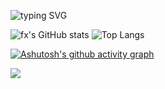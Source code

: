 
 ![typing SVG](http://readme-typing-svg.herokuapp.com/?color=ff91a4&size=35&vCenter=true&width=1000&lines=HELLO,+MY+NAME+is+felipe+zoraski;I'm+16+years+old;I+from+Brazil)

![fx's GitHub stats](https://github-readme-stats.vercel.app/api?username=felipeogawaz&show=reviews,discussions_started,discussions_answered,prs_merged,prs_merged_percentageicons=true&theme=dracula)
![Top Langs](https://github-readme-stats.vercel.app/api/top-langs/?username=felipeogawaz&langs_count=8icons=true&theme=dracula)


[![Ashutosh's github activity graph](https://github-readme-activity-graph.vercel.app/graph?username=felipeogawaz&bg_color=d1e9ff&color=9e4c98&line=9e4c98&point=2bcac7&area=true&hide_border=true)](https://github.com/ashutosh00710/github-readme-activity-graph)

<p align"center">
 <img src="https://github-profile-trophy.vercel.app/?username=felipeogawaz&theme=dracula"/>
</p>
